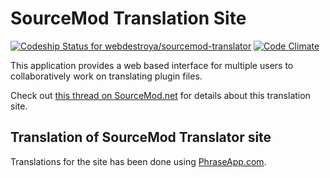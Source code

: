 # SourceMod Translation Site

[ ![Codeship Status for webdestroya/sourcemod-translator](https://www.codeship.io/projects/80b437e0-82d3-0131-3171-3e041e14c86b/status?branch=master)](https://www.codeship.io/projects/14895)
[![Code Climate](https://codeclimate.com/github/webdestroya/sourcemod-translator.png)](https://codeclimate.com/github/webdestroya/sourcemod-translator)

This application provides a web based interface for multiple users to collaboratively work on translating plugin files.

Check out [this thread on SourceMod.net](https://forums.alliedmods.net/showthread.php?t=203440) for details about this translation site.

## Translation of SourceMod Translator site
Translations for the site has been done using [PhraseApp.com](http://phraseapp.com/).
